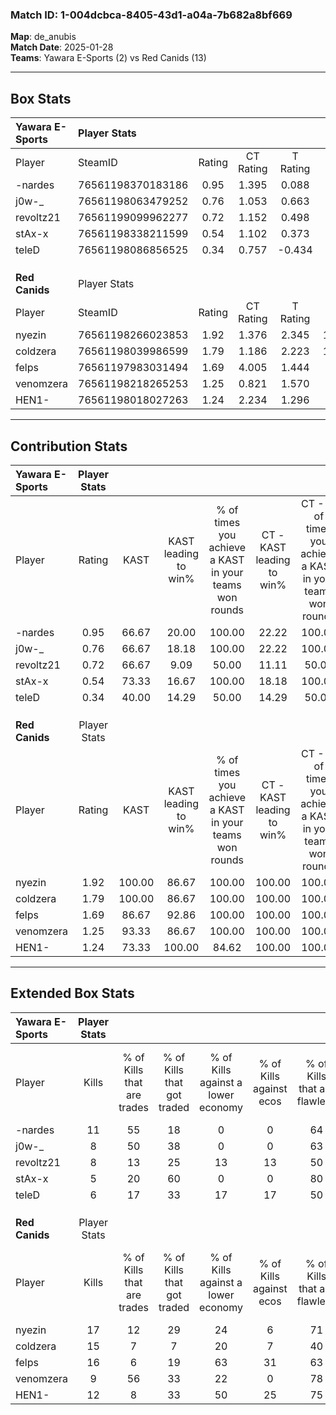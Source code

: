 ### Match ID: 1-004dcbca-8405-43d1-a04a-7b682a8bf669  
**Map**: de_anubis  
**Match Date**: 2025-01-28  
**Teams**: Yawara E-Sports (2) vs Red Canids (13)  

---  

## Box Stats  

| **Yawara E-Sports** | Player Stats      |        |           |          |        |       |       |         |        |      |     |
| :- | :- | :-: | :-: | :-: | :-: | :-: | :-: | :-: | :-: | :-: | :-: |
| Player              | SteamID           | Rating | CT Rating | T Rating |  KAST  |  ADR  | Kills | Assists | Deaths | K/D  | HS% |
| -nardes             | 76561198370183186 |  0.95  |   1.395   |  0.088   | 66.67  | 60.0  |  11   |    1    |   12   | 0.92 | 27  |
| j0w-_               | 76561198063479252 |  0.76  |   1.053   |  0.663   | 66.67  | 53.6  |   8   |    1    |   12   | 0.67 | 75  |
| revoltz21           | 76561199099962277 |  0.72  |   1.152   |  0.498   | 66.67  | 70.6  |   8   |    3    |   15   | 0.53 | 37  |
| stAx-x              | 76561198338211599 |  0.54  |   1.102   |  0.373   | 73.33  | 49.4  |   5   |    4    |   15   | 0.33 | 60  |
| teleD               | 76561198086856525 |  0.34  |   0.757   |  -0.434  | 40.00  | 51.1  |   6   |    1    |   15   | 0.40 | 66  |
|                     |                   |        |           |          |        |       |       |         |        |      |     |
|                     |                   |        |           |          |        |       |       |         |        |      |     |
|                     |                   |        |           |          |        |       |       |         |        |      |     |
| **Red Canids**      | Player Stats      |        |           |          |        |       |       |         |        |      |     |
| Player              | SteamID           | Rating | CT Rating | T Rating |  KAST  |  ADR  | Kills | Assists | Deaths | K/D  | HS% |
| nyezin              | 76561198266023853 |  1.92  |   1.376   |  2.345   | 100.00 | 111.1 |  17   |    6    |   7    | 2.43 | 58  |
| coldzera            | 76561198039986599 |  1.79  |   1.186   |  2.223   | 100.00 | 103.8 |  15   |    3    |   6    | 2.50 | 40  |
| felps               | 76561197983031494 |  1.69  |   4.005   |  1.444   | 86.67  | 119.4 |  16   |    7    |   10   | 1.60 | 68  |
| venomzera           | 76561198218265253 |  1.25  |   0.821   |  1.570   | 93.33  | 55.5  |   9   |    3    |   6    | 1.50 | 22  |
| HEN1-               | 76561198018027263 |  1.24  |   2.234   |  1.296   | 73.33  | 80.5  |  12   |    2    |   9    | 1.33 | 50  |
---  

## Contribution Stats  

| **Yawara E-Sports** | Player Stats |        |                      |                                                        |                           |                                                             |                          |                                                            |
| :- | :-: | :-: | :-: | :-: | :-: | :-: | :-: | :-: |
| Player              |    Rating    |  KAST  | KAST leading to win% | % of times you achieve a KAST in your teams won rounds | CT - KAST leading to win% | CT - % of times you achieve a KAST in your teams won rounds | T - KAST leading to win% | T - % of times you achieve a KAST in your teams won rounds |
| -nardes             |     0.95     | 66.67  |        20.00         |                         100.00                         |           22.22           |                           100.00                            |           0.00           |                            0.00                            |
| j0w-_               |     0.76     | 66.67  |        18.18         |                         100.00                         |           22.22           |                           100.00                            |           0.00           |                            0.00                            |
| revoltz21           |     0.72     | 66.67  |         9.09         |                         50.00                          |           11.11           |                            50.00                            |           0.00           |                            0.00                            |
| stAx-x              |     0.54     | 73.33  |        16.67         |                         100.00                         |           18.18           |                           100.00                            |           0.00           |                            0.00                            |
| teleD               |     0.34     | 40.00  |        14.29         |                         50.00                          |           14.29           |                            50.00                            |           0.00           |                            0.00                            |
|                     |              |        |                      |                                                        |                           |                                                             |                          |                                                            |
|                     |              |        |                      |                                                        |                           |                                                             |                          |                                                            |
|                     |              |        |                      |                                                        |                           |                                                             |                          |                                                            |
| **Red Canids**      | Player Stats |        |                      |                                                        |                           |                                                             |                          |                                                            |
| Player              |    Rating    |  KAST  | KAST leading to win% | % of times you achieve a KAST in your teams won rounds | CT - KAST leading to win% | CT - % of times you achieve a KAST in your teams won rounds | T - KAST leading to win% | T - % of times you achieve a KAST in your teams won rounds |
| nyezin              |     1.92     | 100.00 |        86.67         |                         100.00                         |          100.00           |                           100.00                            |          83.33           |                           100.00                           |
| coldzera            |     1.79     | 100.00 |        86.67         |                         100.00                         |          100.00           |                           100.00                            |          83.33           |                           100.00                           |
| felps               |     1.69     | 86.67  |        92.86         |                         100.00                         |          100.00           |                           100.00                            |          90.91           |                           100.00                           |
| venomzera           |     1.25     | 93.33  |        86.67         |                         100.00                         |          100.00           |                           100.00                            |          83.33           |                           100.00                           |
| HEN1-               |     1.24     | 73.33  |        100.00        |                         84.62                          |          100.00           |                           100.00                            |          100.00          |                           80.00                            |
---  

## Extended Box Stats  

| **Yawara E-Sports** | Player Stats |                            |                            |                                    |                         |                              |                                 |        |                             |                                     |                          |                               |                            |
| :- | :-: | :-: | :-: | :-: | :-: | :-: | :-: | :-: | :-: | :-: | :-: | :-: | :-: |
| Player              |    Kills     | % of Kills that are trades | % of Kills that got traded | % of Kills against a lower economy | % of Kills against ecos | % of Kills that are flawless | % of Kills that are close duels | Deaths | % of Deaths that get traded | % of Deaths against a lower economy | % of Deaths against ecos | % of Deaths that are flawless | % of Deaths that are close |
| -nardes             |      11      |             55             |             18             |                 0                  |            0            |              64              |               18                |   12   |             17              |                  0                  |            0             |              92               |             17             |
| j0w-_               |      8       |             50             |             38             |                 0                  |            0            |              63              |               50                |   12   |              8              |                  0                  |            0             |              58               |             25             |
| revoltz21           |      8       |             13             |             25             |                 13                 |           13            |              50              |               25                |   15   |             27              |                  7                  |            7             |              60               |             13             |
| stAx-x              |      5       |             20             |             60             |                 0                  |            0            |              80              |               40                |   15   |             53              |                  7                  |            7             |              53               |             13             |
| teleD               |      6       |             17             |             33             |                 17                 |           17            |              50              |               67                |   15   |              7              |                  7                  |            7             |              60               |             13             |
|                     |              |                            |                            |                                    |                         |                              |                                 |        |                             |                                     |                          |                               |                            |
|                     |              |                            |                            |                                    |                         |                              |                                 |        |                             |                                     |                          |                               |                            |
|                     |              |                            |                            |                                    |                         |                              |                                 |        |                             |                                     |                          |                               |                            |
| **Red Canids**      | Player Stats |                            |                            |                                    |                         |                              |                                 |        |                             |                                     |                          |                               |                            |
| Player              |    Kills     | % of Kills that are trades | % of Kills that got traded | % of Kills against a lower economy | % of Kills against ecos | % of Kills that are flawless | % of Kills that are close duels | Deaths | % of Deaths that get traded | % of Deaths against a lower economy | % of Deaths against ecos | % of Deaths that are flawless | % of Deaths that are close |
| nyezin              |      17      |             12             |             29             |                 24                 |            6            |              71              |               18                |   7    |             43              |                 29                  |            0             |              57               |             29             |
| coldzera            |      15      |             7              |             7              |                 20                 |            7            |              40              |               13                |   6    |             50              |                 17                  |            0             |              67               |             67             |
| felps               |      16      |             6              |             19             |                 63                 |           31            |              63              |               13                |   10   |             30              |                 30                  |            10            |              50               |             20             |
| venomzera           |      9       |             56             |             33             |                 22                 |            0            |              78              |               22                |   6    |              0              |                 17                  |            0             |              67               |             50             |
| HEN1-               |      12      |             8              |             33             |                 50                 |           25            |              75              |               17                |   9    |             33              |                 22                  |            11            |              67               |             33             |
